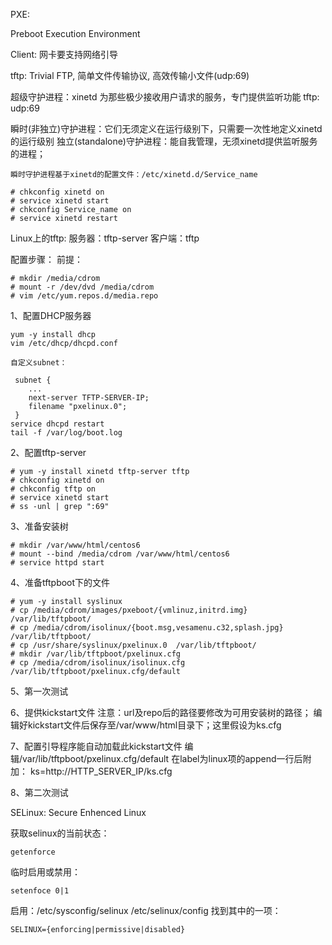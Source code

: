 PXE:

 Preboot Execution Environment

 Client: 网卡要支持网络引导

 tftp: Trivial FTP, 简单文件传输协议, 高效传输小文件(udp:69)

 超级守护进程：xinetd
 	为那些极少接收用户请求的服务，专门提供监听功能
 		tftp: udp:69

​		瞬时(非独立)守护进程：它们无须定义在运行级别下，只需要一次性地定义xinetd的运行级别
 		独立(standalone)守护进程：能自我管理，无须xinetd提供监听服务的进程；

 	瞬时守护进程基于xinetd的配置文件：/etc/xinetd.d/Service_name

```
# chkconfig xinetd on
# service xinetd start
# chkconfig Service_name on
# service xinetd restart
```

 Linux上的tftp:
 	服务器：tftp-server
 	客户端：tftp

 配置步骤：
 前提：

```
# mkdir /media/cdrom
# mount -r /dev/dvd /media/cdrom
# vim /etc/yum.repos.d/media.repo
```

 1、配置DHCP服务器

```
yum -y install dhcp
vim /etc/dhcp/dhcpd.conf
```

 	自定义subnet：

```
 subnet {
 	...
 	next-server TFTP-SERVER-IP;
 	filename "pxelinux.0";
 }
service dhcpd restart
tail -f /var/log/boot.log
```

 2、配置tftp-server
```
# yum -y install xinetd tftp-server tftp
# chkconfig xinetd on
# chkconfig tftp on
# service xinetd start
# ss -unl | grep ":69"
```

 3、准备安装树
```
# mkdir /var/www/html/centos6
# mount --bind /media/cdrom /var/www/html/centos6
# service httpd start
```

 4、准备tftpboot下的文件
```
# yum -y install syslinux
# cp /media/cdrom/images/pxeboot/{vmlinuz,initrd.img}  /var/lib/tftpboot/
# cp /media/cdrom/isolinux/{boot.msg,vesamenu.c32,splash.jpg}  /var/lib/tftpboot/
# cp /usr/share/syslinux/pxelinux.0  /var/lib/tftpboot/
# mkdir /var/lib/tftpboot/pxelinux.cfg
# cp /media/cdrom/isolinux/isolinux.cfg  /var/lib/tftpboot/pxelinux.cfg/default
```

 5、第一次测试

 6、提供kickstart文件
 	注意：url及repo后的路径要修改为可用安装树的路径；
 	编辑好kickstart文件后保存至/var/www/html目录下；这里假设为ks.cfg

 7、配置引导程序能自动加载此kickstart文件
 	编辑/var/lib/tftpboot/pxelinux.cfg/default
 	在label为linux项的append一行后附加：
 		ks=http://HTTP_SERVER_IP/ks.cfg

 8、第二次测试


SELinux: Secure Enhenced Linux

获取selinux的当前状态：
```
getenforce
```

临时启用或禁用：

```
setenfoce 0|1
```

启用：/etc/sysconfig/selinux
	  /etc/selinux/config
	  找到其中的一项：

```
SELINUX={enforcing|permissive|disabled}
```

